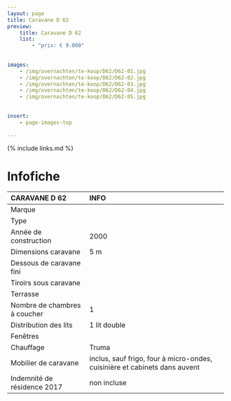 ```yaml
---
layout: page
title: Caravane D 62
preview: 
    title: Caravane D 62
    list:
        - "prix: € 9.000"
        
        
images:
    - /img/overnachten/te-koop/D62/D62-01.jpg
    - /img/overnachten/te-koop/D62/D62-02.jpg
    - /img/overnachten/te-koop/D62/D62-03.jpg
    - /img/overnachten/te-koop/D62/D62-04.jpg
    - /img/overnachten/te-koop/D62/D62-05.jpg
    
    
insert:
    - page-images-top
    
---
```


{% include links.md %}



# Infofiche 

CARAVANE D 62               | INFO        | 
:---------------------------|:------------|
Marque                      |
Type                        |
Année de construction       |2000
Dimensions caravane         |5 m
Dessous de caravane fini    |
Tiroirs sous caravane       |
Terrasse                    |
Nombre de chambres à coucher|1
Distribution des lits       |1 lit double
Fenêtres                    |
Chauffage                   |Truma
Mobilier de caravane        |inclus, sauf frigo, four à micro-ondes, cuisinière et cabinets dans auvent
Indemnité de résidence 2017 |non incluse